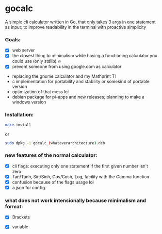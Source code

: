 # gocalc
A simple cli calculator written in Go,
that only takes 3 args in one statement as input;
to improve readability in the terminal with proactive simplicity
### Goals:
- [x] web server 
- [x] the closest thing to minimalism while having a functioning calculator you could use (only stdlib) 🔥
- [x] prevent someone from using google.com as calculator 
- replacing the gnome calculator and my Mathprint TI
- c implementation for portability and stability or somekind of portable version
- optimization of that mess lol
- debian package for pi-apps and new releases; planning to make a windows version 
### Installation:
``` bash
make install
```
or 
``` bash
sudo dpkg -i gocalc_(whateverarchitecture).deb
```

### new features of the normal calculator:
- [x] cli flags: executing only one statement if the first given number isn't zero
- [x] Tan/Tanh, Sin/Sinh, Cos/Cosh, Log, facility with the Gamma function
- [x] confusion because of the flags usage lol
- [x] a json for config
### what does not work intensionally because minimalism and format:
- [x] Brackets
- [x] variable

